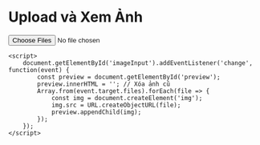 <html lang="vi">
<head>
    <meta charset="UTF-8">
    <meta name="viewport" content="width=device-width, initial-scale=1.0">
    <title>Upload Ảnh</title>
    <link rel="stylesheet" href="styles.css">
</head>
<body>
    <div class="container">
        <h1>Upload và Xem Ảnh</h1>
        <input type="file" id="imageInput" multiple accept="image/*">
        <div class="image-preview" id="preview"></div>
    </div>

    <script>
        document.getElementById('imageInput').addEventListener('change', function(event) {
            const preview = document.getElementById('preview');
            preview.innerHTML = ''; // Xóa ảnh cũ
            Array.from(event.target.files).forEach(file => {
                const img = document.createElement('img');
                img.src = URL.createObjectURL(file);
                preview.appendChild(img);
            });
        });
    </script>
</body>
</html>
